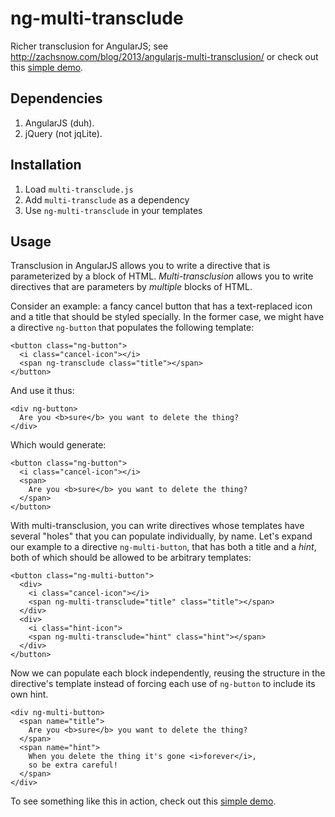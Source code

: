 # ng-multi-transclude

Richer transclusion for AngularJS; see <http://zachsnow.com/blog/2013/angularjs-multi-transclusion/>
or check out this [simple demo](http://plnkr.co/edit/kMH2lYJ20LqNjgqwJ6W6?p=preview).

## Dependencies

1. AngularJS (duh).
2. jQuery (not jqLite).

## Installation

1. Load `multi-transclude.js`
2. Add `multi-transclude` as a dependency
3. Use `ng-multi-transclude` in your templates

## Usage

Transclusion in AngularJS allows you to write a directive that is
parameterized by a block of HTML.  *Multi-transclusion* allows you to
write directives that are parameters by *multiple* blocks of HTML.

Consider an example: a fancy cancel button that has a
text-replaced icon and a title that should be styled specially.
In the former case, we might have a directive `ng-button` that populates
the following template:

    <button class="ng-button">
      <i class="cancel-icon"></i>
      <span ng-transclude class="title"></span>
    </button>

And use it thus:

    <div ng-button>
      Are you <b>sure</b> you want to delete the thing?
    </div>

Which would generate:

    <button class="ng-button">
      <i class="cancel-icon"></i>
      <span>
        Are you <b>sure</b> you want to delete the thing?
      </span>
    </button>

With multi-transclusion, you can write directives whose templates
have several "holes" that you can populate individually, by name.
Let's expand our example to a directive `ng-multi-button`, that
has both a title and a *hint*, both of which should be allowed
to be arbitrary templates:

    <button class="ng-multi-button">
      <div>
        <i class="cancel-icon"></i>
        <span ng-multi-transclude="title" class="title"></span>
      </div>
      <div>
        <i class="hint-icon">
        <span ng-multi-transclude="hint" class="hint"></span>
      </div>
    </button>

Now we can populate each block independently, reusing the structure
in the directive's template instead of forcing each use
of `ng-button` to include its own hint.

    <div ng-multi-button>
      <span name="title">
        Are you <b>sure</b> you want to delete the thing?
      </span>
      <span name="hint">
        When you delete the thing it's gone <i>forever</i>,
        so be extra careful!
      </span>
    </div>

To see something like this in action, check out this
[simple demo](http://plnkr.co/edit/kMH2lYJ20LqNjgqwJ6W6?p=preview).
